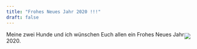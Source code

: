 ```yaml
---
title: "Frohes Neues Jahr 2020 !!!"
draft: false
---
```

<img src="/images/frohes_neues.jpg" style="float:right;max-width:50%;padding: 5px 15px 0 0;"></img>
Meine zwei Hunde und ich wünschen Euch allen ein Frohes Neues Jahr 2020.
